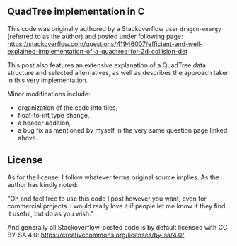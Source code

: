 ## QuadTree implementation in C

This code was originally authored by a Stackoverflow user `dragon-energy` (referred to as the author) and posted under following page:
https://stackoverflow.com/questions/41946007/efficient-and-well-explained-implementation-of-a-quadtree-for-2d-collision-det

This post also features an extensive explanation of a QuadTree data structure and selected alternatives, as well as describes the approach taken in this very implementation.
 
Minor modifications include:
- organization of the code into files,
- float-to-int type change,
- a header addition,
- a bug fix as mentioned by myself in the very same question page linked above.
 
## License
 
As for the license, I follow whatever terms original source implies. As the author has kindly noted:

"Oh and feel free to use this code I post however you want, even for commercial projects.
 I would really love it if people let me know if they find it useful, but do as you wish."

And generally all Stackoverflow-posted code is by default licensed with CC BY-SA 4.0:
https://creativecommons.org/licenses/by-sa/4.0/

